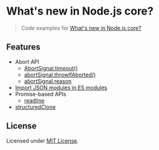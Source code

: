 # What's new in Node.js core?

> Code examples for [What's new in Node.js core?](https://simonplend.com/whats-new-in-node-js-core/)

## Features

- Abort API
	- [AbortSignal.timeout()](features/abort-api-abortsignal-timeout)
	- [abortSignal.throwIfAborted()](features/abort-api-abortsignal-throwifaborted)
	- [abortSignal.reason](features/abort-api-abortsignal-reason)
- [Import JSON modules in ES modules](features/import-json-modules-in-es-modules)
- Promise-based APIs
	- [readline](features/promises-api-readline)
- [structuredClone](features/structuredclone)

## License

Licensed under [MIT License](./LICENSE.md).
